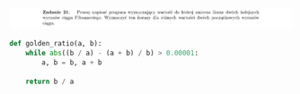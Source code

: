 ![Zadanie 21](../../srt/zbior_zadan/21.png)
```python
def golden_ratio(a, b):
    while abs((b / a) - (a + b) / b) > 0.00001:
        a, b = b, a + b

    return b / a



```